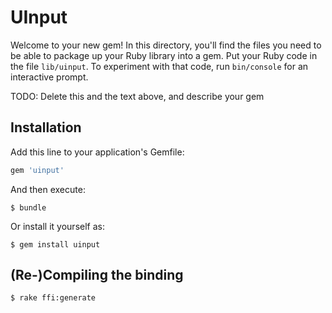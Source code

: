 # UInput

Welcome to your new gem! In this directory, you'll find the files you need to be able to package up your Ruby library into a gem. Put your Ruby code in the file `lib/uinput`. To experiment with that code, run `bin/console` for an interactive prompt.

TODO: Delete this and the text above, and describe your gem

## Installation

Add this line to your application's Gemfile:

```ruby
gem 'uinput'
```

And then execute:

    $ bundle

Or install it yourself as:

    $ gem install uinput

## (Re-)Compiling the binding

```
$ rake ffi:generate
```
